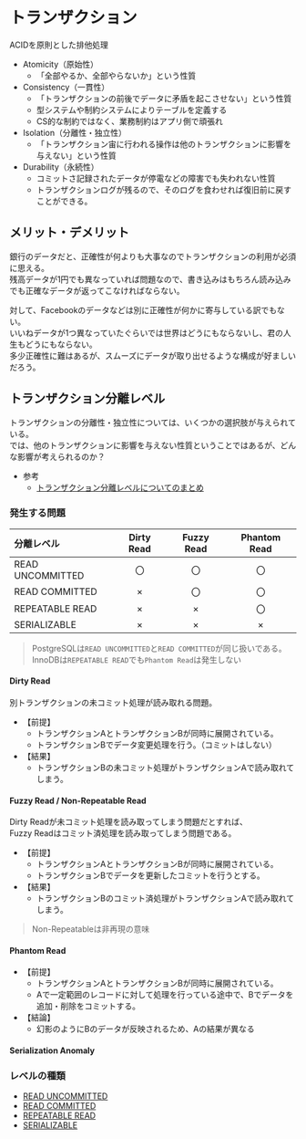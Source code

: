 # トランザクション

ACIDを原則とした排他処理

- Atomicity（原始性）
  - 「全部やるか、全部やらないか」という性質
- Consistency（一貫性）
  - 「トランザクションの前後でデータに矛盾を起こさせない」という性質
  - 型システムや制約システムによりテーブルを定義する
  - CS的な制約ではなく、業務制約はアプリ側で頑張れ
- Isolation（分離性・独立性）
  - 「トランザクション宙に行われる操作は他のトランザクションに影響を与えない」という性質
- Durability（永続性）
  - コミットさ記録されたデータが停電などの障害でも失われない性質
  - トランザクションログが残るので、そのログを食わせれば復旧前に戻すことができる。

## メリット・デメリット

銀行のデータだと、正確性が何よりも大事なのでトランザクションの利用が必須に思える。  
残高データが1円でも異なっていれば問題なので、書き込みはもちろん読み込みでも正確なデータが返ってこなければならない。

対して、Facebookのデータなどは別に正確性が何かに寄与している訳でもない。  
いいねデータが1つ異なっていたぐらいでは世界はどうにもならないし、君の人生もどうにもならない。  
多少正確性に難はあるが、スムーズにデータが取り出せるような構成が好ましいだろう。

## トランザクション分離レベル

トランザクションの分離性・独立性については、いくつかの選択肢が与えられている。  
では、他のトランザクションに影響を与えない性質ということではあるが、どんな影響が考えられるのか？

- 参考
  - [トランザクション分離レベルについてのまとめ](https://qiita.com/song_ss/items/38e514b05e9dabae3bdb)

### 発生する問題

|分離レベル|Dirty Read|Fuzzy Read|Phantom Read|
|:--|:--:|:--:|:--:|
|READ UNCOMMITTED|〇|〇|〇|
|READ COMMITTED|×|〇|〇|
|REPEATABLE READ|×|×|〇|
|SERIALIZABLE|×|×|×|

> PostgreSQLは`READ UNCOMMITTED`と`READ COMMITTED`が同じ扱いである。  
> InnoDBは`REPEATABLE READ`でも`Phantom Read`は発生しない

#### Dirty Read

別トランザクションの未コミット処理が読み取れる問題。

- 【前提】
  - トランザクションAとトランザクションBが同時に展開されている。
  - トランザクションBでデータ変更処理を行う。（コミットはしない）
- 【結果】
  - トランザクションBの未コミット処理がトランザクションAで読み取れてしまう。

#### Fuzzy Read / Non-Repeatable Read

Dirty Readが未コミット処理を読み取ってしまう問題だとすれば、  
Fuzzy Readはコミット済処理を読み取ってしまう問題である。

- 【前提】
  - トランザクションAとトランザクションBが同時に展開されている。
  - トランザクションBでデータを更新したコミットを行うとする。
- 【結果】
  - トランザクションBのコミット済処理がトランザクションAで読み取れてしまう。

> Non-Repeatableは非再現の意味

#### Phantom Read

- 【前提】
  - トランザクションAとトランザクションBが同時に展開されている。
  - Aで一定範囲のレコードに対して処理を行っている途中で、Bでデータを追加・削除をコミットする。
- 【結論】
  - 幻影のようにBのデータが反映されるため、Aの結果が異なる

#### Serialization Anomaly

### レベルの種類

- [READ UNCOMMITTED](./トランザクション分離レベル/07-1_READ_UNCOMMITTED.md)
- [READ COMMITTED](./トランザクション分離レベル/07-2_READ_COMMITTED.md)
- [REPEATABLE READ](./トランザクション分離レベル/07-3_REPEATABL_READ.md)
- [SERIALIZABLE](./トランザクション分離レベル/07-4_SERIALIZABLE.md)
